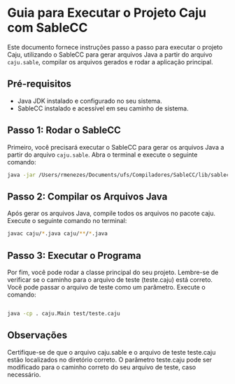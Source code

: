 # Guia para Executar o Projeto Caju com SableCC

Este documento fornece instruções passo a passo para executar o projeto Caju, utilizando o SableCC para gerar arquivos Java a partir do arquivo `caju.sable`, compilar os arquivos gerados e rodar a aplicação principal.

## Pré-requisitos

- Java JDK instalado e configurado no seu sistema.
- SableCC instalado e acessível em seu caminho de sistema.

## Passo 1: Rodar o SableCC

Primeiro, você precisará executar o SableCC para gerar os arquivos Java a partir do arquivo `caju.sable`. Abra o terminal e execute o seguinte comando:

```bash
java -jar /Users/rmenezes/Documents/ufs/Compiladores/SableCC/lib/sablecc.jar caju.sable
```

## Passo 2: Compilar os Arquivos Java
Após gerar os arquivos Java, compile todos os arquivos no pacote caju. Execute o seguinte comando no terminal:

```bash
javac caju/*.java caju/**/*.java
```

## Passo 3: Executar o Programa
Por fim, você pode rodar a classe principal do seu projeto. Lembre-se de verificar se o caminho para o arquivo de teste (teste.caju) está correto. Você pode passar o arquivo de teste como um parâmetro. Execute o comando:

```bash

java -cp . caju.Main test/teste.caju
```

## Observações
Certifique-se de que o arquivo caju.sable e o arquivo de teste teste.caju estão localizados no diretório correto.
O parâmetro teste.caju pode ser modificado para o caminho correto do seu arquivo de teste, caso necessário.
